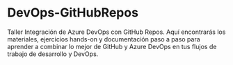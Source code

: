 # DevOps-GitHubRepos
Taller Integración de Azure DevOps con GitHub Repos. Aquí encontrarás los materiales, ejercicios hands-on y documentación paso a paso para aprender a combinar lo mejor de GitHub y Azure DevOps en tus flujos de trabajo de desarrollo y DevOps.
